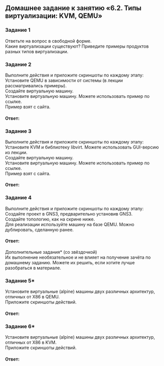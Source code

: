 ## Домашнее задание к занятию «6.2. Типы виртуализации: KVM, QEMU»  

### Задание 1  
Ответьте на вопрос в свободной форме.  
Какие виртуализации существуют? Приведите примеры продуктов разных типов виртуализации.  

### Задание 2  
Выполните действия и приложите скриншоты по каждому этапу:  
Установите QEMU в зависимости от системы (в лекции рассматривались примеры).  
Создайте виртуальную машину.  
Установите виртуальную машину. Можете использовать пример по ссылке.  
Пример взят с сайта.  

#### Ответ:    

### Задание 3  
Выполните действия и приложите скриншоты по каждому этапу:  
Установите KVM и библиотеку libvirt. Можете использовать GUI-версию из лекции.  
Создайте виртуальную машину.  
Установите виртуальную машину. Можете использовать пример по ссылке.  
Пример взят с сайта.  

#### Ответ:    

### Задание 4  
Выполните действия и приложите скриншоты по каждому этапу:  
Создайте проект в GNS3, предварительно установив GNS3.  
Создайте топологию, как на скрине ниже.  
Для реализации используйте машину на базе QEMU. Можно дублировать, сделанную ранее.  

#### Ответ:    

Дополнительные задания* (со звёздочкой)  
Их выполнение необязательное и не влияет на получение зачёта по домашнему заданию. Можете их решить, если хотите лучше разобраться в материале.  

### Задание 5*  
Установите виртуальные (alpine) машины двух различных архитектур, отличных от X86 в QEMU.  
Приложите скриншоты действий.

#### Ответ:    

### Задание 6*  
Установите виртуальные (alpine) машины двух различных архитектур, отличных от X86 в KVM.  
Приложите скриншоты действий.  

#### Ответ:    
